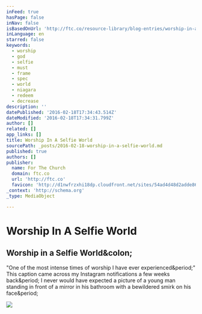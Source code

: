 ```yaml
---
inFeed: true
hasPage: false
inNav: false
isBasedOnUrl: 'http://ftc.co/resource-library/blog-entries/worship-in-a-selfie-world'
inLanguage: en
starred: false
keywords:
  - worship
  - god
  - selfie
  - must
  - frame
  - spec
  - world
  - niagara
  - redeem
  - decrease
description: ''
datePublished: '2016-02-18T17:34:43.514Z'
dateModified: '2016-02-18T17:34:31.799Z'
author: []
related: []
app_links: []
title: Worship In A Selfie World
sourcePath: _posts/2016-02-18-worship-in-a-selfie-world.md
published: true
authors: []
publisher:
  name: For The Church
  domain: ftc.co
  url: 'http://ftc.co'
  favicon: 'http://d1nwfrzxhi18dp.cloudfront.net/sites/54ad4d48d2adde8633000006/theme/images/favicon.ico?b5965156b67ce02ea459575d0ce07977'
_context: 'http://schema.org'
_type: MediaObject

---
```

# Worship In A Selfie World

<article style=""><h1>Worship in a Selfie World&amp;colon;</h1><p>"One of the most intense times of worship I have ever experienced&amp;period;" This caption came across my Instagram notifications a few weeks back&amp;period; I never would have expected a picture of a young man standing in front of a mirror in his bathroom with a bewildered smirk on his face&amp;period;</p><img src="https://dncqdsevn7j5.cloudfront.net/images/dynamic/W1siZnUiLCJodHRwczovL2Qxbndmcnp4aGkxOGRwLmNsb3VkZnJvbnQubmV0L3VwbG9hZHMvYmxvZy9ibG9nX2VudHJ5L3Byb21vX2ltYWdlLzE4OTgvd29yc2hpcC1zZWxmaWUtd29ybGQuanBnIl0sWyJwIiwidGh1bWIiLCIxMjAweDY0MCMiXV0/worship-selfie-world.jpg?sha=5d227b71ace06a9b" /></article>